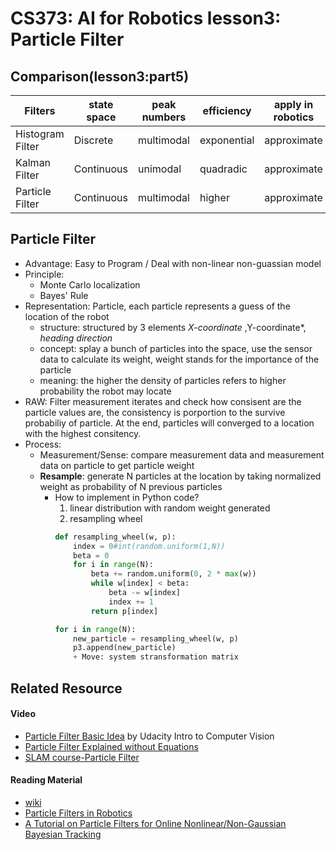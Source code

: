 # CS373: AI for Robotics lesson3: Particle Filter

## Comparison(lesson3:part5)

| Filters| state space | peak numbers | efficiency | apply in robotics |  
| ------ | ----------- | ------------ | -----------| ------------------|  
| Histogram Filter | Discrete |multimodal| exponential | approximate | 
| Kalman Filter  | Continuous | unimodal |  quadradic  | approximate | 
| Particle Filter| Continuous |multimodal| higher | approximate | 

## Particle Filter
- Advantage: Easy to Program / Deal with non-linear non-guassian model
- Principle:
    + Monte Carlo localization
    + Bayes' Rule 
- Representation: Particle, each particle represents a guess of the location of the robot
    + structure: structured by 3 elements *X-coordinate* ,Y-coordinate*, *heading direction*
    + concept: splay a bunch of particles into the space, use the sensor data to calculate its weight, weight stands for the importance of the particle
    + meaning: the higher the density of particles refers to higher probability the robot may locate
- RAW: Filter measurement iterates and check how consisent are the particle values are, the consistency is porportion to the survive probabiliy of particle. At the end, particles will converged to a location with the highest consitency.
- Process:
    + Measurement/Sense: compare measurement data and measurement data on particle to get particle weight
    + **Resample**: generate N particles at the location by taking normalized weight as probability of N previous particles
        * How to implement in Python code?
            1. linear distribution with random weight generated
            2. resampling wheel
            ```python
            def resampling_wheel(w, p):
                index = 0#int(random.uniform(1,N))
                beta = 0
                for i in range(N):
                    beta += random.uniform(0, 2 * max(w))
                    while w[index] < beta:
                        beta -= w[index]
                        index += 1
                    return p[index]
    
            for i in range(N):
                new_particle = resampling_wheel(w, p)
                p3.append(new_particle)
                + Move: system stransformation matrix
            ```

## Related Resource
#### Video
- [Particle Filter Basic Idea](https://www.youtube.com/watch?v=_LjBba2hnfk) by Udacity Intro to Computer Vision
- [Particle Filter Explained without Equations](https://www.youtube.com/watch?v=aUkBa1zMKv4)
- [SLAM course-Particle Filter](https://www.youtube.com/watch?v=eAqAFSrTGGY)

#### Reading Material
- [wiki](https://en.wikipedia.org/wiki/Particle_filter)
- [Particle Filters in Robotics](http://robots.stanford.edu/papers/thrun.pf-in-robotics-uai02.pdf)
- [A Tutorial on Particle Filters for Online Nonlinear/Non-Gaussian Bayesian Tracking](http://citeseerx.ist.psu.edu/viewdoc/download?doi=10.1.1.117.1144&rep=rep1&type=pdf)
